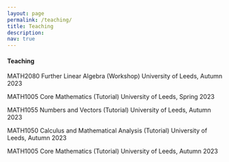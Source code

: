```yaml
---
layout: page
permalink: /teaching/
title: Teaching
description:
nav: true
---
```


<h4>Teaching</h4>

MATH2080 Further Linear Algebra (Workshop)
University of Leeds, Autumn 2023

MATH1005 Core Mathematics (Tutorial)
University of Leeds, Spring 2023

MATH1055 Numbers and Vectors (Tutorial)
University of Leeds, Autumn 2023

MATH1050 Calculus and Mathematical Analysis (Tutorial)
University of Leeds, Autumn 2023

MATH1005 Core Mathematics (Tutorial)
University of Leeds, Autumn 2023
